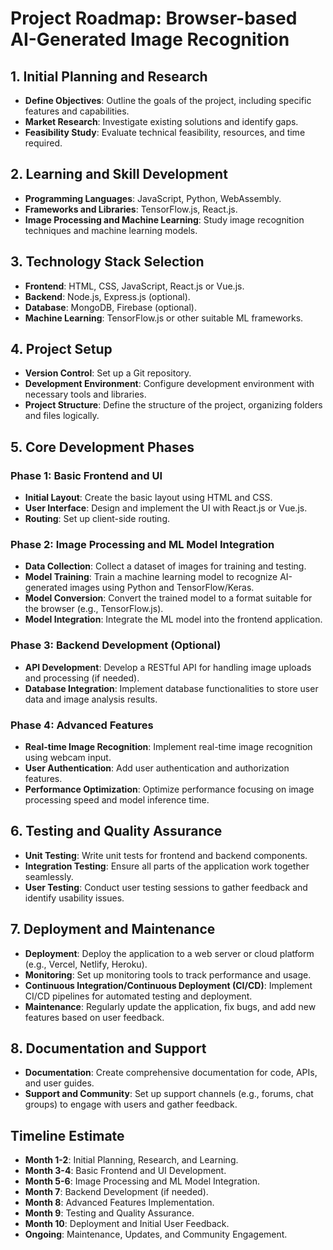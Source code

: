 # Project Roadmap: Browser-based AI-Generated Image Recognition

## 1. Initial Planning and Research
- **Define Objectives**: Outline the goals of the project, including specific features and capabilities.
- **Market Research**: Investigate existing solutions and identify gaps.
- **Feasibility Study**: Evaluate technical feasibility, resources, and time required.

## 2. Learning and Skill Development
- **Programming Languages**: JavaScript, Python, WebAssembly.
- **Frameworks and Libraries**: TensorFlow.js, React.js.
- **Image Processing and Machine Learning**: Study image recognition techniques and machine learning models.

## 3. Technology Stack Selection
- **Frontend**: HTML, CSS, JavaScript, React.js or Vue.js.
- **Backend**: Node.js, Express.js (optional).
- **Database**: MongoDB, Firebase (optional).
- **Machine Learning**: TensorFlow.js or other suitable ML frameworks.

## 4. Project Setup
- **Version Control**: Set up a Git repository.
- **Development Environment**: Configure development environment with necessary tools and libraries.
- **Project Structure**: Define the structure of the project, organizing folders and files logically.

## 5. Core Development Phases
### Phase 1: Basic Frontend and UI
- **Initial Layout**: Create the basic layout using HTML and CSS.
- **User Interface**: Design and implement the UI with React.js or Vue.js.
- **Routing**: Set up client-side routing.

### Phase 2: Image Processing and ML Model Integration
- **Data Collection**: Collect a dataset of images for training and testing.
- **Model Training**: Train a machine learning model to recognize AI-generated images using Python and TensorFlow/Keras.
- **Model Conversion**: Convert the trained model to a format suitable for the browser (e.g., TensorFlow.js).
- **Model Integration**: Integrate the ML model into the frontend application.

### Phase 3: Backend Development (Optional)
- **API Development**: Develop a RESTful API for handling image uploads and processing (if needed).
- **Database Integration**: Implement database functionalities to store user data and image analysis results.

### Phase 4: Advanced Features
- **Real-time Image Recognition**: Implement real-time image recognition using webcam input.
- **User Authentication**: Add user authentication and authorization features.
- **Performance Optimization**: Optimize performance focusing on image processing speed and model inference time.

## 6. Testing and Quality Assurance
- **Unit Testing**: Write unit tests for frontend and backend components.
- **Integration Testing**: Ensure all parts of the application work together seamlessly.
- **User Testing**: Conduct user testing sessions to gather feedback and identify usability issues.

## 7. Deployment and Maintenance
- **Deployment**: Deploy the application to a web server or cloud platform (e.g., Vercel, Netlify, Heroku).
- **Monitoring**: Set up monitoring tools to track performance and usage.
- **Continuous Integration/Continuous Deployment (CI/CD)**: Implement CI/CD pipelines for automated testing and deployment.
- **Maintenance**: Regularly update the application, fix bugs, and add new features based on user feedback.

## 8. Documentation and Support
- **Documentation**: Create comprehensive documentation for code, APIs, and user guides.
- **Support and Community**: Set up support channels (e.g., forums, chat groups) to engage with users and gather feedback.

## Timeline Estimate
- **Month 1-2**: Initial Planning, Research, and Learning.
- **Month 3-4**: Basic Frontend and UI Development.
- **Month 5-6**: Image Processing and ML Model Integration.
- **Month 7**: Backend Development (if needed).
- **Month 8**: Advanced Features Implementation.
- **Month 9**: Testing and Quality Assurance.
- **Month 10**: Deployment and Initial User Feedback.
- **Ongoing**: Maintenance, Updates, and Community Engagement.
